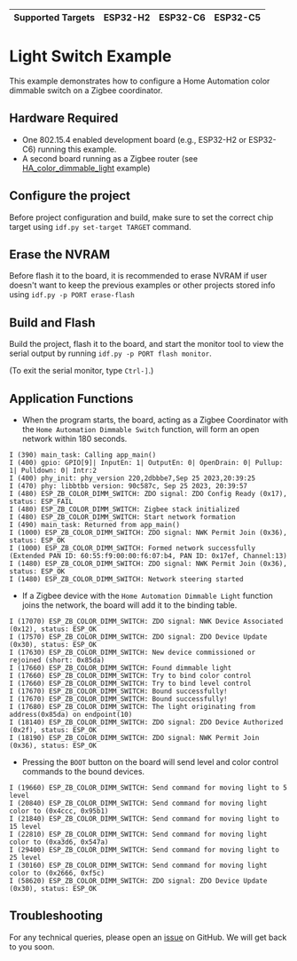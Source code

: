 | Supported Targets | ESP32-H2 | ESP32-C6 | ESP32-C5 |
| ----------------- | -------- | -------- | -------- |
# Light Switch Example 

This example demonstrates how to configure a Home Automation color dimmable switch on a Zigbee coordinator.

## Hardware Required

* One 802.15.4 enabled development board (e.g., ESP32-H2 or ESP32-C6) running this example.
* A second board running as a Zigbee router (see [HA_color_dimmable_light](../HA_color_dimmable_light/) example)

## Configure the project

Before project configuration and build, make sure to set the correct chip target using `idf.py set-target TARGET` command.

## Erase the NVRAM 

Before flash it to the board, it is recommended to erase NVRAM if user doesn't want to keep the previous examples or other projects stored info 
using `idf.py -p PORT erase-flash`

## Build and Flash

Build the project, flash it to the board, and start the monitor tool to view the serial output by running `idf.py -p PORT flash monitor`.

(To exit the serial monitor, type ``Ctrl-]``.)

## Application Functions

- When the program starts, the board, acting as a Zigbee Coordinator with the `Home Automation Dimmable Switch` function, will form an open network within 180 seconds.
```
I (390) main_task: Calling app_main()
I (400) gpio: GPIO[9]| InputEn: 1| OutputEn: 0| OpenDrain: 0| Pullup: 1| Pulldown: 0| Intr:2 
I (400) phy_init: phy_version 220,2dbbbe7,Sep 25 2023,20:39:25
I (470) phy: libbtbb version: 90c587c, Sep 25 2023, 20:39:57
I (480) ESP_ZB_COLOR_DIMM_SWITCH: ZDO signal: ZDO Config Ready (0x17), status: ESP_FAIL
I (480) ESP_ZB_COLOR_DIMM_SWITCH: Zigbee stack initialized
I (480) ESP_ZB_COLOR_DIMM_SWITCH: Start network formation
I (490) main_task: Returned from app_main()
I (1000) ESP_ZB_COLOR_DIMM_SWITCH: ZDO signal: NWK Permit Join (0x36), status: ESP_OK
I (1000) ESP_ZB_COLOR_DIMM_SWITCH: Formed network successfully (Extended PAN ID: 60:55:f9:00:00:f6:07:b4, PAN ID: 0x17ef, Channel:13)
I (1480) ESP_ZB_COLOR_DIMM_SWITCH: ZDO signal: NWK Permit Join (0x36), status: ESP_OK
I (1480) ESP_ZB_COLOR_DIMM_SWITCH: Network steering started
```

- If a Zigbee device with the `Home Automation Dimmable Light` function joins the network, the board will add it to the binding table.
```
I (17070) ESP_ZB_COLOR_DIMM_SWITCH: ZDO signal: NWK Device Associated (0x12), status: ESP_OK
I (17570) ESP_ZB_COLOR_DIMM_SWITCH: ZDO signal: ZDO Device Update (0x30), status: ESP_OK
I (17630) ESP_ZB_COLOR_DIMM_SWITCH: New device commissioned or rejoined (short: 0x85da)
I (17660) ESP_ZB_COLOR_DIMM_SWITCH: Found dimmable light
I (17660) ESP_ZB_COLOR_DIMM_SWITCH: Try to bind color control
I (17660) ESP_ZB_COLOR_DIMM_SWITCH: Try to bind level control
I (17670) ESP_ZB_COLOR_DIMM_SWITCH: Bound successfully!
I (17670) ESP_ZB_COLOR_DIMM_SWITCH: Bound successfully!
I (17680) ESP_ZB_COLOR_DIMM_SWITCH: The light originating from address(0x85da) on endpoint(10)
I (18140) ESP_ZB_COLOR_DIMM_SWITCH: ZDO signal: ZDO Device Authorized (0x2f), status: ESP_OK
I (18190) ESP_ZB_COLOR_DIMM_SWITCH: ZDO signal: NWK Permit Join (0x36), status: ESP_OK
```

- Pressing the `BOOT` button on the board will send level and color control commands to the bound devices.
```
I (19660) ESP_ZB_COLOR_DIMM_SWITCH: Send command for moving light to 5 level
I (20840) ESP_ZB_COLOR_DIMM_SWITCH: Send command for moving light color to (0x4ccc, 0x95b1)
I (21840) ESP_ZB_COLOR_DIMM_SWITCH: Send command for moving light to 15 level
I (22810) ESP_ZB_COLOR_DIMM_SWITCH: Send command for moving light color to (0xa3d6, 0x547a)
I (29400) ESP_ZB_COLOR_DIMM_SWITCH: Send command for moving light to 25 level
I (30160) ESP_ZB_COLOR_DIMM_SWITCH: Send command for moving light color to (0x2666, 0xf5c)
I (58620) ESP_ZB_COLOR_DIMM_SWITCH: ZDO signal: ZDO Device Update (0x30), status: ESP_OK

```

## Troubleshooting

For any technical queries, please open an [issue](https://github.com/espressif/esp-zigbee-sdk/issues) on GitHub. We will get back to you soon.
